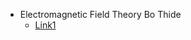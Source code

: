 - Electromagnetic Field Theory Bo Thide
  - [Link1](https://physics.bgu.ac.il/~gedalin/Teaching/Mater/EMFT_Book.pdf)